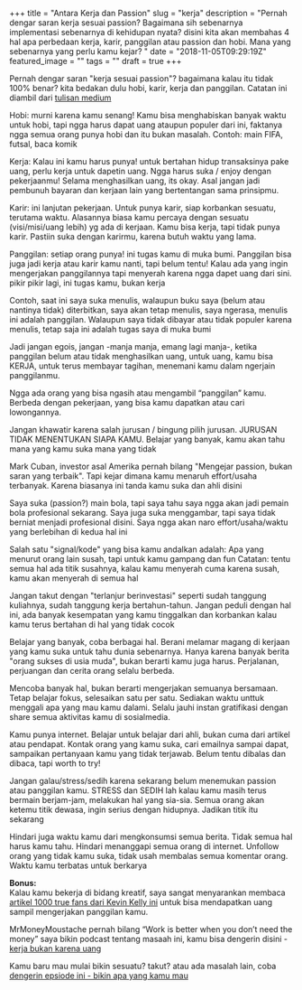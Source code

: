 +++
title = "Antara Kerja dan Passion"
slug = "kerja"
description = "Pernah dengar saran kerja sesuai passion? Bagaimana sih sebenarnya implementasi sebenarnya di kehidupan nyata? disini kita akan membahas 4 hal apa perbedaan kerja, karir, panggilan atau passion dan hobi. Mana yang sebenarnya yang perlu kamu kejar? "
date = "2018-11-05T09:29:19Z"
featured_image = ""
tags = ""
draft = true
+++ 

Pernah dengar saran "kerja sesuai passion"? bagaimana kalau itu tidak 100%  benar? kita bedakan dulu hobi, karir, kerja dan panggilan. Catatan ini diambil dari [tulisan medium](http://bit.ly/tak-kerja)

Hobi: murni karena kamu senang! Kamu bisa menghabiskan banyak waktu untuk hobi, tapi ngga harus dapat uang ataupun populer dari ini, faktanya ngga semua orang punya hobi dan itu bukan masalah. Contoh: main FIFA, futsal, baca komik

Kerja: Kalau ini kamu harus punya! untuk bertahan hidup transaksinya pake uang, perlu kerja untuk dapetin uang. Ngga harus suka / enjoy dengan pekerjaanmu! Selama menghasilkan uang, its okay. Asal jangan jadi pembunuh bayaran dan kerjaan lain yang bertentangan sama prinsipmu.

Karir: ini lanjutan pekerjaan. Untuk punya karir, siap korbankan sesuatu, terutama waktu. Alasannya biasa kamu percaya dengan sesuatu (visi/misi/uang lebih) yg ada di kerjaan. Kamu bisa kerja, tapi tidak punya karir. Pastiin suka dengan karirmu, karena butuh waktu yang lama.

Panggilan: setiap orang punya! ini tugas kamu di muka bumi. Panggilan bisa juga jadi kerja atau karir kamu nanti, tapi belum tentu! Kalau ada yang ingin mengerjakan panggilannya tapi menyerah karena ngga dapet uang dari sini. pikir pikir lagi, ini tugas kamu, bukan kerja

Contoh, saat ini saya suka menulis, walaupun buku saya (belum atau nantinya tidak) diterbitkan, saya akan tetap menulis, saya ngerasa, menulis ini adalah panggilan. Walaupun saya tidak dibayar atau tidak populer karena menulis, tetap saja ini adalah tugas saya di muka bumi

Jadi jangan egois, jangan -manja manja, emang lagi manja-, ketika panggilan belum atau tidak menghasilkan uang, untuk uang, kamu bisa KERJA, untuk terus membayar tagihan, menemani kamu dalam ngerjain panggilanmu.

Ngga ada orang yang bisa ngasih atau mengambil “panggilan” kamu. Berbeda dengan pekerjaan, yang bisa kamu dapatkan atau cari lowongannya.

Jangan khawatir karena salah jurusan / bingung pilih jurusan.   JURUSAN TIDAK MENENTUKAN SIAPA KAMU.  Belajar yang banyak, kamu akan tahu mana yang kamu suka mana yang tidak

Mark Cuban, investor asal Amerika pernah bilang "Mengejar passion, bukan saran yang terbaik". Tapi kejar dimana kamu menaruh effort/usaha terbanyak. Karena biasanya ini tanda kamu suka dan ahli disini

Saya suka (passion?) main bola, tapi saya tahu saya ngga akan jadi pemain bola profesional sekarang. Saya juga suka menggambar, tapi saya tidak berniat menjadi profesional disini.   Saya ngga akan naro effort/usaha/waktu yang berlebihan di kedua hal ini

Salah satu "signal/kode" yang bisa kamu andalkan adalah: Apa yang menurut orang lain susah, tapi untuk kamu gampang dan fun  Catatan: tentu semua hal ada titik susahnya, kalau kamu menyerah cuma karena susah, kamu akan menyerah di semua hal

Jangan takut dengan "terlanjur berinvestasi" seperti sudah tanggung kuliahnya, sudah tanggung kerja bertahun-tahun.  Jangan peduli dengan hal ini, ada banyak kesempatan yang kamu tinggalkan dan korbankan kalau kamu terus bertahan di hal yang tidak cocok

Belajar yang banyak, coba berbagai hal. Berani melamar magang di kerjaan yang kamu suka untuk tahu dunia sebenarnya.  Hanya karena banyak berita "orang sukses di usia muda", bukan berarti kamu juga harus. Perjalanan, perjuangan dan cerita orang selalu berbeda.

Mencoba banyak hal, bukan berarti mengerjakan semuanya bersamaan.   Tetap belajar fokus, selesaikan satu per satu.   Sediakan waktu unttuk menggali apa yang mau kamu dalami.   Selalu jauhi instan gratifikasi dengan share semua aktivitas kamu di sosialmedia.

Kamu punya internet. Belajar untuk belajar dari ahli, bukan cuma dari artikel atau pendapat. Kontak orang yang kamu suka, cari emailnya sampai dapat, sampaikan pertanyaan kamu yang tidak terjawab. Belum tentu dibalas dan dibaca, tapi worth to try!

Jangan galau/stress/sedih karena sekarang belum menemukan passion atau panggilan kamu.  STRESS dan SEDIH lah kalau kamu masih terus bermain berjam-jam, melakukan hal yang sia-sia.   Semua orang akan ketemu titik dewasa, ingin serius dengan hidupnya.  Jadikan titik itu sekarang

Hindari juga waktu kamu dari mengkonsumsi semua berita. Tidak semua hal harus kamu tahu.   Hindari menanggapi semua orang di internet. Unfollow orang yang tidak kamu suka, tidak usah membalas semua komentar orang.  Waktu kamu terbatas untuk berkarya


**Bonus:**  
Kalau kamu bekerja di bidang kreatif, saya sangat menyarankan membaca [artikel 1000 true fans dari Kevin Kelly ini](https://kk.org/thetechnium/1000-true-fans/) untuk bisa mendapatkan uang sampil mengerjakan panggilan kamu.

MrMoneyMoustache pernah bilang “Work is better when you don’t need the money” saya bikin podcast tentang masaah ini, kamu bisa dengerin disini - [kerja bukan karena uang](https://tehataukopi.club/podcast/kerja-bukan-karena-uang)

Kamu baru mau mulai bikin sesuatu? takut? atau ada masalah lain, coba [dengerin epsiode ini - bikin apa yang kamu mau](https://tehataukopi.club/podcast/bikin-apa-yang-kita-mau)